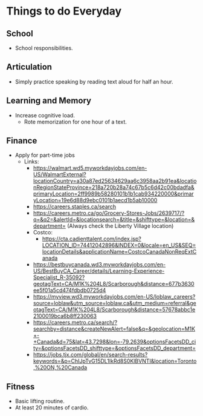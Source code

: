 # Things to do Everyday

## School
- School responsibilities.
## Articulation
- Simply practice speaking by reading text aloud for half an hour.
## Learning and Memory
- Increase cognitive load.
	- Rote memorization for one hour of a text.
## Finance
- Apply for part-time jobs
	- Links:
		- https://walmart.wd5.myworkdayjobs.com/en-US/WalmartExternal?locationCountry=a30a87ed25634629aa6c3958aa2b91ea&locationRegionStateProvince=218a720b28a74c67b5c6d42c00bdadfa&primaryLocation=2ff9989b58280101b1b1cab934220000&primaryLocation=19e6d88d9ebc0101b1aecd1b5ab10000
		- https://careers.staples.ca/search
		- https://careers.metro.ca/go/Grocery-Stores-Jobs/2639717/?q=&q2=&alertId=&locationsearch=&title=&shifttype=&location=&department= (Always check the Liberty Village location)
		- Costco:
			- https://cta.cadienttalent.com/index.jsp?LOCATION_ID=74412042896&INDEX=0&locale=en_US&SEQ=locationDetails&applicationName=CostcoCanadaNonReqExtCanada
		- https://bestbuycanada.wd3.myworkdayjobs.com/en-US/BestBuyCA_Career/details/Learning-Experience-Specialist_R-35092?geotagText=CA/M1K%204L8/Scarborough&distance=677b3630ee5f01a5cd474fdbdb0725d4
		- https://myview.wd3.myworkdayjobs.com/en-US/loblaw_careers?source=loblaw&utm_source=loblaw.ca&utm_medium=referral&geotagText=CA/M1K%204L8/Scarborough&distance=57678abbc1e2100019bca6b8ff230063
		- https://careers.metro.ca/search/?searchby=distance&createNewAlert=false&q=&geolocation=M1K+-+Canada&d=75&lat=43.7298&lon=-79.2639&optionsFacetsDD_city=&optionsFacetsDD_shifttype=&optionsFacetsDD_department=
		- https://jobs.tjx.com/global/en/search-results?keywords=&p=ChIJpTvG15DL1IkRd8S0KlBVNTI&location=Toronto,%20ON,%20Canada
## Fitness
- Basic lifting routine.
- At least 20 minutes of cardio.
